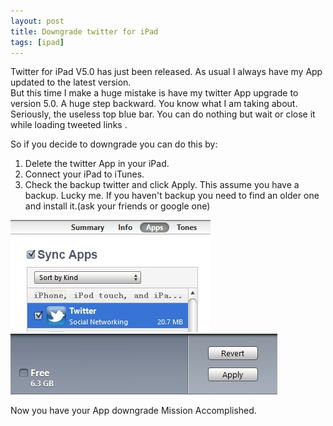 ```yaml
---
layout: post
title: Downgrade twitter for iPad
tags: [ipad]
---
```


Twitter for iPad V5.0 has just been released.
As usual I always have my App updated to the latest version.  
But this time I make a huge mistake is have my twitter App upgrade to version 5.0.
A huge step backward.
You know what I am taking about.  
Seriously, the useless top blue bar. You can do nothing but wait or close it while loading tweeted links .

So if you decide to downgrade you can do this by:
1. Delete the twitter App in your iPad.
2. Connect your iPad to iTunes.
3. Check the backup twitter and click Apply. This assume you have a backup. Lucky me. If you haven't backup you need to find an older one and install it.(ask your friends or google one)

![checked twitter app](/assets/pic/ipad-checked-twitter.jpg "checked twitter")
![apply change](/assets/pic/ipad-apply-change.jpg "click apply")

Now you have your App downgrade Mission Accomplished.